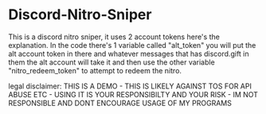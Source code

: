 # Discord-Nitro-Sniper
This is a discord nitro sniper, it uses 2 account tokens here's the explanation. In the code there's 1 variable called "alt_token" you will put the alt account token in there and whatever messages that has discord.gift in them the alt account will take it and then use the other variable "nitro_redeem_token" to attempt to redeem the nitro.

legal disclaimer: THIS IS A DEMO - THIS IS LIKELY AGAINST TOS FOR API ABUSE ETC - USING IT IS YOUR RESPONSIBILTY AND YOUR RISK - IM NOT RESPONSIBLE AND DONT ENCOURAGE USAGE OF MY PROGRAMS
